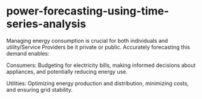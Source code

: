 # power-forecasting-using-time-series-analysis
Managing energy consumption is crucial for both individuals and utility/Service Providers be it private or public.
Accurately forecasting this demand enables:

Consumers: Budgeting for electricity bills, making informed decisions about appliances, and potentially reducing energy use.

Utilities: Optimizing energy production and distribution, minimizing costs, and ensuring grid stability.


